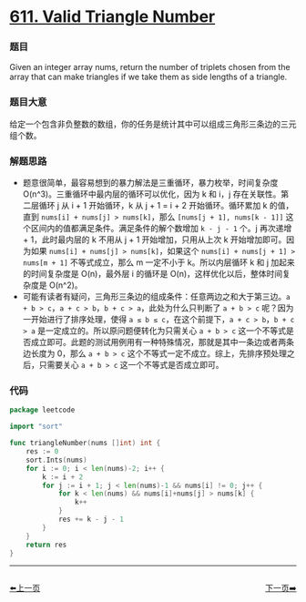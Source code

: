 # [611. Valid Triangle Number](https://leetcode.com/problems/valid-triangle-number/)

### 题目

Given an integer array nums, return the number of triplets chosen from the array that can make triangles if we take them as side lengths of a triangle.

### 题目大意

给定一个包含非负整数的数组，你的任务是统计其中可以组成三角形三条边的三元组个数。

### 解题思路

- 题意很简单，最容易想到的暴力解法是三重循环，暴力枚举，时间复杂度 O(n^3)。三重循环中最内层的循环可以优化，因为 k 和 i，j 存在关联性。第二层循环 j 从 i + 1 开始循环，k 从 j + 1 = i + 2 开始循环。循环累加 k 的值，直到 `nums[i] + nums[j] > nums[k]`，那么 `[nums[j + 1], nums[k - 1]]` 这个区间内的值都满足条件。满足条件的解个数增加 `k - j - 1` 个。j 再次递增 + 1，此时最内层的 k 不用从 j + 1 开始增加，只用从上次 k 开始增加即可。因为如果 `nums[i] + nums[j] > nums[k]`，如果这个 `nums[i] + nums[j + 1] > nums[m + 1]` 不等式成立，那么 m 一定不小于 k。所以内层循环 k 和 j 加起来的时间复杂度是 O(n)，最外层 i 的循环是 O(n)，这样优化以后，整体时间复杂度是 O(n^2)。
- 可能有读者有疑问，三角形三条边的组成条件：任意两边之和大于第三边。`a + b > c`，`a + c > b`，`b + c > a`，此处为什么只判断了 `a + b > c` 呢？因为一开始进行了排序处理，使得 `a ≤ b ≤ c`，在这个前提下，`a + c > b`，`b + c > a` 是一定成立的。所以原问题便转化为只需关心 `a + b > c` 这一个不等式是否成立即可。此题的测试用例用有一种特殊情况，那就是其中一条边或者两条边长度为 0，那么 `a + b > c` 这个不等式一定不成立。综上，先排序预处理之后，只需要关心 `a + b > c` 这一个不等式是否成立即可。

### 代码

```go
package leetcode

import "sort"

func triangleNumber(nums []int) int {
	res := 0
	sort.Ints(nums)
	for i := 0; i < len(nums)-2; i++ {
		k := i + 2
		for j := i + 1; j < len(nums)-1 && nums[i] != 0; j++ {
			for k < len(nums) && nums[i]+nums[j] > nums[k] {
				k++
			}
			res += k - j - 1
		}
	}
	return res
}
```

---

<div style="display: flex;justify-content: space-between;align-items: center;">
<p><a href="https://books.halfrost.com/leetcode/ChapterFour/0600~0699/0609.Find-Duplicate-File-in-System/">⬅️上一页</a></p>
<p><a href="https://books.halfrost.com/leetcode/ChapterFour/0600~0699/0617.Merge-Two-Binary-Trees/">下一页➡️</a></p>
</div>
